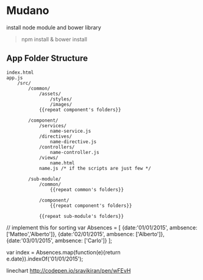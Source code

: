 # Mudano

install node module and bower library
> npm install & bower install

## App Folder Structure
	index.html
	app.js
		/src/
			/common/
				/assets/
					/styles/
					/images/
				{{repeat component's folders}}
			
			/component/
				/services/
					name-service.js
				/directives/
					name-directive.js
				/controllers/
					name-controller.js
				/views/
					name.html
				name.js /* if the scripts are just few */

			/sub-module/
				/common/
					{{repeat common's folders}}

				/component/
					{{repeat component's folders}}

				{{repeat sub-module's folders}}


// implement this for sorting
var Absences = [
	{date:'01/01/2015', ambsence: ['Matteo','Alberto']},
	{date:'02/01/2015', ambsence: ['Alberto']},
	{date:'03/01/2015', ambsence: ['Carlo']}
];

var index = Absences.map(function(e){return e.date}).indexOf('01/01/2015');

linechart
http://codepen.io/sravikiran/pen/wFEvH